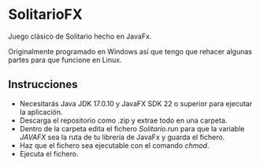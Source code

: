 # SolitarioFX
Juego clásico de Solitario hecho en JavaFx.

Originalmente programado en Windows así que tengo que rehacer algunas partes para que funcione en Linux.

## Instrucciones
* Necesitarás Java JDK 17.0.10 y JavaFX SDK 22 o superior para ejecutar la aplicación.
* Descarga el repositorio como .zip y extrae todo en una carpeta.
* Dentro de la carpeta edita el fichero *Solitario.run* para que la variable *JAVAFX* sea la ruta de tu librería de JavaFx y guarda el fichero.
* Haz que el fichero sea ejecutable con el comando *chmod*.
* Ejecuta el fichero.
